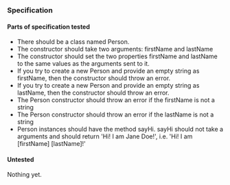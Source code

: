 ### Specification

#### Parts of specification tested
* There should be a class named Person.
* The constructor should take two arguments: firstName and lastName
* The constructor should set the two properties firstName and lastName to the same values as the arguments sent to it.
* If you try to create a new Person and provide an empty string as firstName, then the constructor should throw an error.
* If you try to create a new Person and provide an empty string as lastName, then the constructor should throw an error.
* The Person constructor should throw an error if the firstName is not a string
* The Person constructor should throw an error if the lastName is not a string
* Person instances should have the method sayHi. sayHi should not take a arguments and should return 'Hi! I am Jane Doe!', i.e. 'Hi! I am [firstName] [lastName]!'

#### Untested
Nothing yet.

